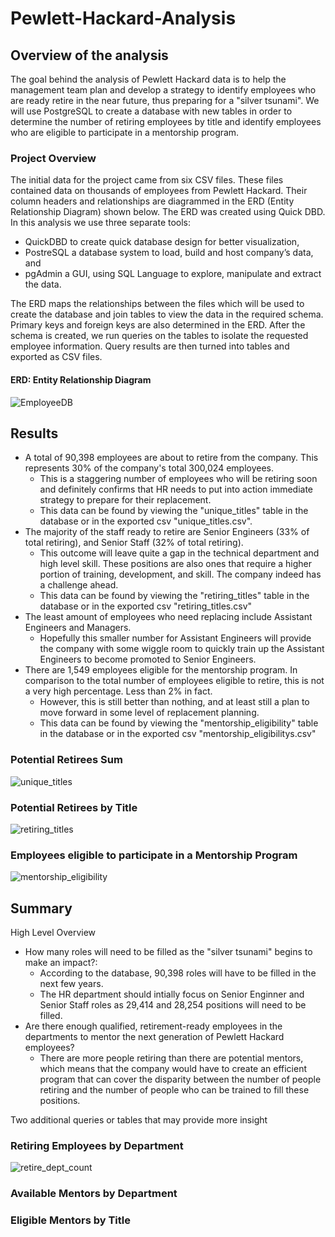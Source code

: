 # Pewlett-Hackard-Analysis
## Overview of the analysis
The goal behind the analysis of Pewlett Hackard data is to help the management team plan and develop a strategy to identify employees who are ready retire in the near future, thus preparing for a "silver tsunami". We will use PostgreSQL to create a database with new tables in order to determine the number of retiring employees by title and identify employees who are eligible to participate in a mentorship program. 
### Project Overview
The initial data for the project came from six CSV files. These files contained data on thousands of employees from Pewlett Hackard. Their column headers and relationships are diagrammed in the ERD (Entity Relationship Diagram) shown below. The ERD was created using Quick DBD. 
In this analysis we use three separate tools: 
* QuickDBD to create quick database design for better visualization,
* PostreSQL a database system to load, build and host company’s data, and
* pgAdmin a GUI, using SQL Language to explore, manipulate and extract the data.

The ERD maps the relationships between the files which will be used to create the database and join tables to view the data in the required schema. Primary keys and foreign keys are also determined in the ERD. After the schema is created, we run queries on the tables to isolate the requested employee information. Query results are then turned into tables and exported as CSV files. 

#### ERD: Entity Relationship Diagram
![EmployeeDB](https://user-images.githubusercontent.com/73972332/104393837-3f91a980-54fa-11eb-9cfe-2aa2adcb2676.png)
## Results 
* A total of 90,398 employees are about to retire from the company. This represents 30% of the company's total 300,024 employees. 
    * This is a staggering number of employees who will be retiring soon and definitely confirms that HR needs to put into action immediate strategy to prepare for their replacement. 
    * This data can be found by viewing the "unique_titles" table in the database or in the exported csv "unique_titles.csv". 
* The majority of the staff ready to retire are Senior Engineers (33% of total retiring), and Senior Staff (32% of total retiring). 
    * This outcome will leave quite a gap in the technical department and high level skill. These positions are also ones that require a higher portion of training, development, and skill. The company indeed has a challenge ahead. 
    * This data can be found by viewing the "retiring_titles" table in the database or in the exported csv "retiring_titles.csv"
* The least amount of employees who need replacing include Assistant Engineers and Managers. 
    * Hopefully this smaller number for Assistant Engineers will provide the company with some wiggle room to quickly train up the Assistant Engineers to become promoted to Senior Engineers. 
* There are 1,549 employees eligible for the mentorship program. In comparison to the total number of employees eligible to retire, this is not a very high percentage. Less than 2% in fact. 
    * However, this is still better than nothing, and at least still a plan to move forward in some level of replacement planning. 
    * This data can be found by viewing the "mentorship_eligibility" table in the database or in the exported csv "mentorship_eligibilitys.csv"
### Potential Retirees Sum
![unique_titles](https://user-images.githubusercontent.com/73972332/104394605-ceeb8c80-54fb-11eb-8755-549b40433061.png)

### Potential Retirees by Title
![retiring_titles](https://user-images.githubusercontent.com/73972332/104395018-a7e18a80-54fc-11eb-9e1f-99a10596d946.png)

### Employees eligible to participate in a Mentorship Program
![mentorship_eligibility](https://user-images.githubusercontent.com/73972332/104404149-dd8f6f00-550e-11eb-83d1-0913cedcf444.png)

## Summary
High Level Overview
* How many roles will need to be filled as the "silver tsunami" begins to make an impact?: 
    * According to the database, 90,398 roles will have to be filled in the next few years. 
    * The HR department should intially focus on Senior Enginner and Senior Staff roles as 29,414 and 28,254 positions will need to be filled. 
* Are there enough qualified, retirement-ready employees in the departments to mentor the next generation of Pewlett Hackard employees?
    * There are more people retiring than there are potential mentors, which means that the company would have to create an efficient program that can cover the disparity between the number of people retiring and the number of people who can be trained to fill these positions.


Two additional queries or tables that may provide more insight


### Retiring Employees by Department
![retire_dept_count](https://user-images.githubusercontent.com/73972332/104488508-4d3f4180-5583-11eb-8f80-dfac4240257e.png)

### Available Mentors by Department

### Eligible Mentors by Title


